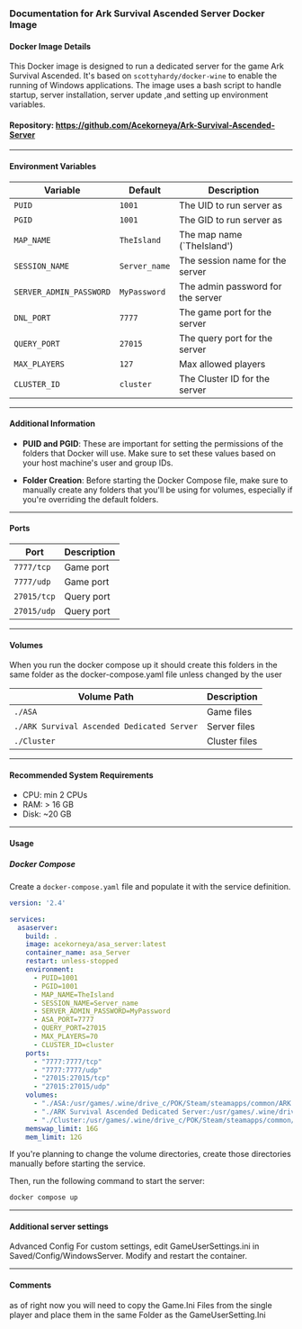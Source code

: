 
### Documentation for Ark Survival Ascended Server Docker Image

#### Docker Image Details

This Docker image is designed to run a dedicated server for the game Ark Survival Ascended. It's based on `scottyhardy/docker-wine` to enable the running of Windows applications. The image uses a bash script to handle startup, server installation, server update ,and setting up environment variables.

#### Repository: https://github.com/Acekorneya/Ark-Survival-Ascended-Server

---

#### Environment Variables

| Variable                 | Default                    | Description                                              |
| ------------------------ | -------------------------- | -------------------------------------------------------- |
| `PUID`                   | `1001`                     | The UID to run server as                                 |
| `PGID`                   | `1001`                     | The GID to run server as                                 |
| `MAP_NAME`               | `TheIsland`                | The map name (`TheIsland')           |
| `SESSION_NAME`           |   `Server_name`                        | The session name for the server                          |
| `SERVER_ADMIN_PASSWORD`  |  `MyPassword`                          | The admin password for the server                        |                                               |
| `DNL_PORT`               | `7777`                     | The game port for the server                             |
| `QUERY_PORT`             | `27015`                    | The query port for the server                            |
| `MAX_PLAYERS`            | `127`                       | Max allowed players                                      |
| `CLUSTER_ID`             |  `cluster`                 | The Cluster ID for the server                            |

---

#### Additional Information

- **PUID and PGID**: These are important for setting the permissions of the folders that Docker will use. Make sure to set these values based on your host machine's user and group IDs.
  
- **Folder Creation**: Before starting the Docker Compose file, make sure to manually create any folders that you'll be using for volumes, especially if you're overriding the default folders.

---

#### Ports

| Port         | Description                            |
| ------------ | -------------------------------------- |
| `7777/tcp`   | Game port                              |
| `7777/udp`   | Game port                              |
| `27015/tcp`  | Query port                             |
| `27015/udp`  | Query port                             |

---

#### Volumes
When you run the docker compose up it should create this folders in the same folder as the docker-compose.yaml file unless changed by the user

| Volume Path                                           | Description                                    |
| ---------------------------------------------------- | ---------------------------------------------- |
| `./ASA`              | Game files                                     |
| `./ARK Survival Ascended Dedicated Server` | Server files                           |
| `./Cluster`           | Cluster files                                  |

---

#### Recommended System Requirements

- CPU: min 2 CPUs
- RAM: > 16 GB
- Disk: ~20 GB

---

#### Usage

##### Docker Compose

Create a `docker-compose.yaml` file and populate it with the service definition. 

```yaml
version: '2.4'

services:
  asaserver:
    build: .
    image: acekorneya/asa_server:latest
    container_name: asa_Server
    restart: unless-stopped
    environment:
      - PUID=1001
      - PGID=1001
      - MAP_NAME=TheIsland
      - SESSION_NAME=Server_name
      - SERVER_ADMIN_PASSWORD=MyPassword
      - ASA_PORT=7777
      - QUERY_PORT=27015
      - MAX_PLAYERS=70
      - CLUSTER_ID=cluster
    ports:
      - "7777:7777/tcp"
      - "7777:7777/udp"
      - "27015:27015/tcp"
      - "27015:27015/udp"
    volumes:
      - "./ASA:/usr/games/.wine/drive_c/POK/Steam/steamapps/common/ARK Survival Ascended Dedicated Server/ShooterGame"
      - "./ARK Survival Ascended Dedicated Server:/usr/games/.wine/drive_c/POK/Steam/steamapps/common/ARK Survival Ascended Dedicated Server"
      - "./Cluster:/usr/games/.wine/drive_c/POK/Steam/steamapps/common/ShooterGame"
    memswap_limit: 16G
    mem_limit: 12G   
```

If you're planning to change the volume directories, create those directories manually before starting the service.

Then, run the following command to start the server:

```bash
docker compose up
```

---

#### Additional server settings 

Advanced Config
For custom settings, edit GameUserSettings.ini in Saved/Config/WindowsServer. Modify and restart the container.

---

#### Comments
as of right now you will need to copy the Game.Ini Files from the single player and place them in the same Folder as the GameUserSetting.Ini
